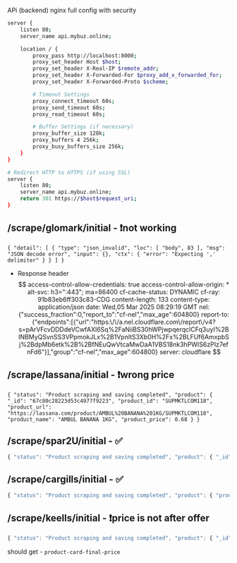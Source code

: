 
APi (backend) nginx full config with security

```bash
server {
    listen 80;
    server_name api.mybuz.online;

    location / {
        proxy_pass http://localhost:8000;
        proxy_set_header Host $host;
        proxy_set_header X-Real-IP $remote_addr;
        proxy_set_header X-Forwarded-For $proxy_add_x_forwarded_for;
        proxy_set_header X-Forwarded-Proto $scheme;

        # Timeout Settings
        proxy_connect_timeout 60s;
        proxy_send_timeout 60s;
        proxy_read_timeout 60s;

        # Buffer Settings (if necessary)
        proxy_buffer_size 128k;
        proxy_buffers 4 256k;
        proxy_busy_buffers_size 256k;
    }
}

# Redirect HTTP to HTTPS (if using SSL)
server {
    listen 80;
    server_name api.mybuz.online;
    return 301 https://$host$request_uri;
}

```


## /scrape/glomark/initial - ❗not working
```
{ "detail": [ { "type": "json_invalid", "loc": [ "body", 83 ], "msg": "JSON decode error", "input": {}, "ctx": { "error": "Expecting ',' delimiter" } } ] }
```

- Response header
$$
 access-control-allow-credentials: true  access-control-allow-origin: *  alt-svc: h3=":443"; ma=86400  cf-cache-status: DYNAMIC  cf-ray: 91b83eb6ff303c83-CDG  content-length: 133  content-type: application/json  date: Wed,05 Mar 2025 08:29:19 GMT  nel: {"success_fraction":0,"report_to":"cf-nel","max_age":604800}  report-to: {"endpoints":[{"url":"https:\/\/a.nel.cloudflare.com\/report\/v4?s=pArVFcvDDDdeVCwfAXl6Sq%2FaNiiBS30hWPjwpqerqcICFq3uyI%2BINBMyQSvnSS3VPpmokJLx%2B1VpnltS3Xb0H%2Fx%2BLFUf6AmxpbSj%2BdpMb6etk%2B%2BfNEuQwVtcaMwDaA1VBS18nk3hPWIS6zPIz7efnFd6"}],"group":"cf-nel","max_age":604800} server: cloudflare
$$

## /scrape/lassana/initial - ❗wrong price
```
{ "status": "Product scraping and saving completed", "product": { "_id": "67c80c28223d53c4977f9223", "product_id": "SUPMKTLCOM118", "product_url": "https://lassana.com/product/AMBUL%20BANANA%201KG/SUPMKTLCOM118", "product_name": "AMBUL BANANA 1KG", "product_price": 0.68 } }
```

## /scrape/spar2U/initial - ✅
```js
{ "status": "Product scraping and saving completed", "product": { "_id": "67c810a8223d53c4977f9c55", "product_id": "pepsi-1-5l", "product_url": "https://spar2u.lk/products/pepsi-1-5l", "product_name": "PEPSI, 1.5l", "product_price": 299 } }
```


## /scrape/cargills/initial - ✅
```js
{ "status": "Product scraping and saving completed", "product": { "product_url": "https://cargillsonline.com/ProductDetails/Household/Vim-Liquid-Dishwash?ID=gUKrfNLFYDKjP/X8tVDtrQ==", "product_name": "Vim Liquid Dishwash - 500.00 ml", "product_id": "gUKrfNLFYDKjP/X8tVDtrQ==", "product_type": "Dishwash Liquid", "product_price": 297.5 } }
```


## /scrape/keells/initial - ❗price is not after offer
``` js
{ "status": "Product scraping and saving completed", "product": { "_id": "67c8120f223d53c4977f9f4c", "product_id": "118832", "product_url": "https://www.keellssuper.com/productDetail?itemcode=118832&Keells_Cheese_Snacks_50g", "product_name": "Keells Cheese Snacks 50g", "product_price": 179 } }
```

should get - `product-card-final-price`  